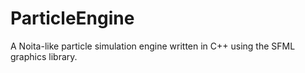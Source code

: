 # ParticleEngine
A Noita-like particle simulation engine written in C++ using the SFML graphics library.
